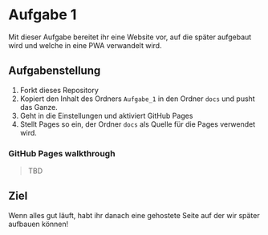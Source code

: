 # Aufgabe 1

Mit dieser Aufgabe bereitet ihr eine Website vor, auf die später aufgebaut wird und welche in eine PWA verwandelt wird.

## Aufgabenstellung

1. Forkt dieses Repository
2. Kopiert den Inhalt des Ordners `Aufgabe_1` in den Ordner `docs` und pusht das Ganze.
3. Geht in die Einstellungen und aktiviert GitHub Pages
4. Stellt Pages so ein, der Ordner `docs` als Quelle für die Pages verwendet wird.

### GitHub Pages walkthrough
> TBD

## Ziel

Wenn alles gut läuft, habt ihr danach eine gehostete Seite auf der wir später aufbauen können! 
